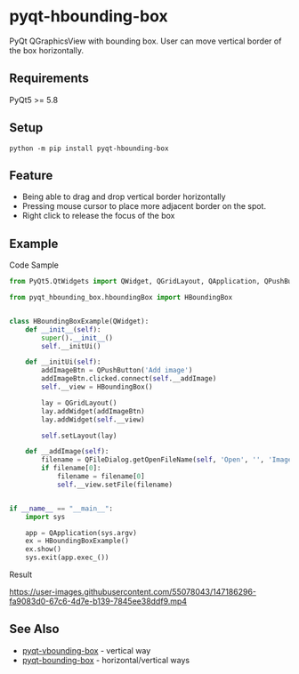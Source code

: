 # pyqt-hbounding-box
PyQt QGraphicsView with bounding box. User can move vertical border of the box horizontally.

## Requirements
PyQt5 >= 5.8

## Setup
`python -m pip install pyqt-hbounding-box`

## Feature
* Being able to drag and drop vertical border horizontally
* Pressing mouse cursor to place more adjacent border on the spot.
* Right click to release the focus of the box

## Example
Code Sample

```python
from PyQt5.QtWidgets import QWidget, QGridLayout, QApplication, QPushButton, QFileDialog

from pyqt_hbounding_box.hboundingBox import HBoundingBox


class HBoundingBoxExample(QWidget):
    def __init__(self):
        super().__init__()
        self.__initUi()

    def __initUi(self):
        addImageBtn = QPushButton('Add image')
        addImageBtn.clicked.connect(self.__addImage)
        self.__view = HBoundingBox()

        lay = QGridLayout()
        lay.addWidget(addImageBtn)
        lay.addWidget(self.__view)

        self.setLayout(lay)

    def __addImage(self):
        filename = QFileDialog.getOpenFileName(self, 'Open', '', 'Image Files (*.png *.jpg *.bmp)')
        if filename[0]:
            filename = filename[0]
            self.__view.setFile(filename)


if __name__ == "__main__":
    import sys

    app = QApplication(sys.argv)
    ex = HBoundingBoxExample()
    ex.show()
    sys.exit(app.exec_())
```

Result

https://user-images.githubusercontent.com/55078043/147186296-fa9083d0-67c6-4d7e-b139-7845ee38ddf9.mp4

## See Also
* <a href="https://github.com/yjg30737/pyqt-vbounding-box.git">pyqt-vbounding-box</a> - vertical way
* <a href="https://github.com/yjg30737/pyqt-bounding-box.git">pyqt-bounding-box</a> - horizontal/vertical ways


